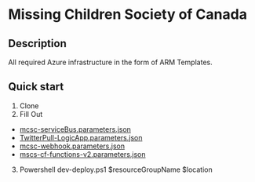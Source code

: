 # Missing Children Society of Canada

## Description
All required Azure infrastructure in the form of ARM Templates.

## Quick start
1. Clone
2. Fill Out
- [mcsc-serviceBus.parameters.json](https://github.com/Missing-Children-Society-Canada/infrastructure/blob/master/mcsc-serviceBus.parameters.json)
- [TwitterPull-LogicApp.parameters.json](https://github.com/Missing-Children-Society-Canada/infrastructure/blob/master/TwitterPull-LogicApp.parameters.json)
- [mcsc-webhook.parameters.json](https://github.com/Missing-Children-Society-Canada/infrastructure/blob/master/mcsc-webhook.parameters.json)
- [mscs-cf-functions-v2.parameters.json](https://github.com/Missing-Children-Society-Canada/infrastructure/blob/master/mscs-cf-functions-v2.parameters.json)
3. Powershell dev-deploy.ps1 $resourceGroupName $location